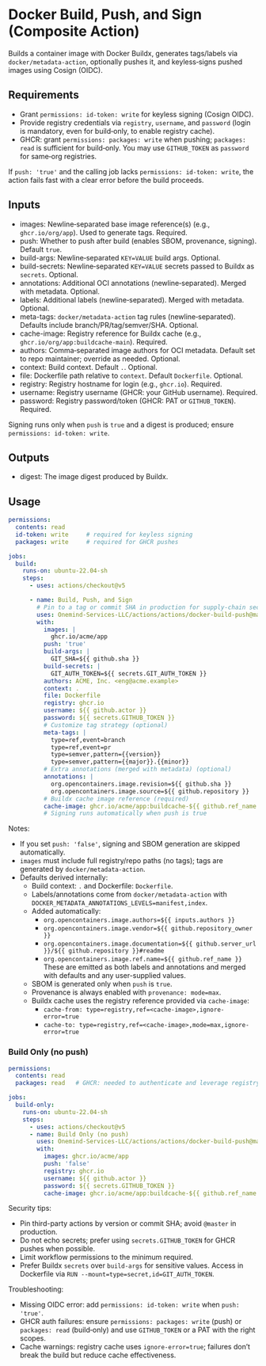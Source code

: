 # Docker Build, Push, and Sign (Composite Action)

Builds a container image with Docker Buildx, generates tags/labels via `docker/metadata-action`, optionally pushes it, and keyless‑signs pushed images using Cosign (OIDC).

## Requirements

- Grant `permissions: id-token: write` for keyless signing (Cosign OIDC).
- Provide registry credentials via `registry`, `username`, and `password` (login is mandatory, even for build‑only, to enable registry cache).
- GHCR: grant `permissions: packages: write` when pushing; `packages: read` is sufficient for build‑only. You may use `GITHUB_TOKEN` as `password` for same‑org registries.

If `push: 'true'` and the calling job lacks `permissions: id-token: write`, the action fails fast with a clear error before the build proceeds.

## Inputs

- images: Newline‑separated base image reference(s) (e.g., `ghcr.io/org/app`). Used to generate tags. Required.
- push: Whether to push after build (enables SBOM, provenance, signing). Default `true`.
- build-args: Newline‑separated `KEY=VALUE` build args. Optional.
- build-secrets: Newline‑separated `KEY=VALUE` secrets passed to Buildx as `secrets`. Optional.
- annotations: Additional OCI annotations (newline‑separated). Merged with metadata. Optional.
- labels: Additional labels (newline‑separated). Merged with metadata. Optional.
- meta-tags: `docker/metadata-action` tag rules (newline‑separated). Defaults include branch/PR/tag/semver/SHA. Optional.
- cache-image: Registry reference for Buildx cache (e.g., `ghcr.io/org/app:buildcache-main`). Required.
- authors: Comma‑separated image authors for OCI metadata. Default set to repo maintainer; override as needed. Optional.
- context: Build context. Default `.`. Optional.
- file: Dockerfile path relative to `context`. Default `Dockerfile`. Optional.
- registry: Registry hostname for login (e.g., `ghcr.io`). Required.
- username: Registry username (GHCR: your GitHub username). Required.
- password: Registry password/token (GHCR: PAT or `GITHUB_TOKEN`). Required.

Signing runs only when `push` is `true` and a digest is produced; ensure `permissions: id-token: write`.

## Outputs

- digest: The image digest produced by Buildx.

## Usage

```yaml
permissions:
  contents: read
  id-token: write     # required for keyless signing
  packages: write     # required for GHCR pushes

jobs:
  build:
    runs-on: ubuntu-22.04-sh
    steps:
      - uses: actions/checkout@v5

      - name: Build, Push, and Sign
        # Pin to a tag or commit SHA in production for supply-chain security
        uses: Onemind-Services-LLC/actions/actions/docker-build-push@master
        with:
          images: |
            ghcr.io/acme/app
          push: 'true'
          build-args: |
            GIT_SHA=${{ github.sha }}
          build-secrets: |
            GIT_AUTH_TOKEN=${{ secrets.GIT_AUTH_TOKEN }}
          authors: ACME, Inc. <eng@acme.example>
          context: .
          file: Dockerfile
          registry: ghcr.io
          username: ${{ github.actor }}
          password: ${{ secrets.GITHUB_TOKEN }}
          # Customize tag strategy (optional)
          meta-tags: |
            type=ref,event=branch
            type=ref,event=pr
            type=semver,pattern={{version}}
            type=semver,pattern={{major}}.{{minor}}
          # Extra annotations (merged with metadata) (optional)
          annotations: |
            org.opencontainers.image.revision=${{ github.sha }}
            org.opencontainers.image.source=${{ github.repository }}
          # Buildx cache image reference (required)
          cache-image: ghcr.io/acme/app:buildcache-${{ github.ref_name }}
          # Signing runs automatically when push is true
```

Notes:
- If you set `push: 'false'`, signing and SBOM generation are skipped automatically.
- `images` must include full registry/repo paths (no tags); tags are generated by `docker/metadata-action`.
- Defaults derived internally:
  - Build context: `.` and Dockerfile: `Dockerfile`.
  - Labels/annotations come from `docker/metadata-action` with `DOCKER_METADATA_ANNOTATIONS_LEVELS=manifest,index`.
  - Added automatically:
    - `org.opencontainers.image.authors=${{ inputs.authors }}`
    - `org.opencontainers.image.vendor=${{ github.repository_owner }}`
    - `org.opencontainers.image.documentation=${{ github.server_url }}/${{ github.repository }}#readme`
    - `org.opencontainers.image.ref.name=${{ github.ref_name }}`
    These are emitted as both labels and annotations and merged with defaults and any user-supplied values.
  - SBOM is generated only when `push` is `true`.
  - Provenance is always enabled with `provenance: mode=max`.
  - Buildx cache uses the registry reference provided via `cache-image`:
    - `cache-from: type=registry,ref=<cache-image>,ignore-error=true`
    - `cache-to: type=registry,ref=<cache-image>,mode=max,ignore-error=true`

### Build Only (no push)

```yaml
permissions:
  contents: read
  packages: read   # GHCR: needed to authenticate and leverage registry cache

jobs:
  build-only:
    runs-on: ubuntu-22.04-sh
    steps:
      - uses: actions/checkout@v5
      - name: Build Only (no push)
        uses: Onemind-Services-LLC/actions/actions/docker-build-push@master
        with:
          images: ghcr.io/acme/app
          push: 'false'
          registry: ghcr.io
          username: ${{ github.actor }}
          password: ${{ secrets.GITHUB_TOKEN }}
          cache-image: ghcr.io/acme/app:buildcache-${{ github.ref_name }}
```

Security tips:
- Pin third-party actions by version or commit SHA; avoid `@master` in production.
- Do not echo secrets; prefer using `secrets.GITHUB_TOKEN` for GHCR pushes when possible.
- Limit workflow permissions to the minimum required.
 - Prefer Buildx `secrets` over `build-args` for sensitive values. Access in Dockerfile via `RUN --mount=type=secret,id=GIT_AUTH_TOKEN`.

Troubleshooting:
- Missing OIDC error: add `permissions: id-token: write` when `push: 'true'`.
- GHCR auth failures: ensure `permissions: packages: write` (push) or `packages: read` (build‑only) and use `GITHUB_TOKEN` or a PAT with the right scopes.
- Cache warnings: registry cache uses `ignore-error=true`; failures don’t break the build but reduce cache effectiveness.
